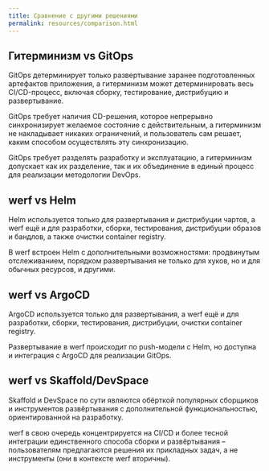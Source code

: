 ```yaml
---
title: Сравнение с другими решениями
permalink: resources/comparison.html
---
```


## Гитерминизм vs GitOps

GitOps детерминирует только развертывание заранее подготовленных артефактов приложения, а гитерминизм может детерминировать весь CI/CD-процесс, включая сборку, тестирование, дистрибуцию и развертывание.

GitOps требует наличия CD-решения, которое непрерывно синхронизирует желаемое состояние с действительным, а гитерминизм не накладывает никаких ограничений, и пользователь сам решает, каким способом осуществлять эту синхронизацию.

GitOps требует разделять разработку и эксплуатацию, а гитерминизм допускает как их разделение, так и их объединение в единый процесс для реализации методологии DevOps.

## werf vs Helm

Helm используется только для развертывания и дистрибуции чартов, а werf ещё и для разработки, сборки, тестирования, дистрибуции образов и бандлов, а также очистки container registry. 

В werf встроен Helm с дополнительными возможностями: продвинутым отслеживанием, порядком развертывания не только для хуков, но и для обычных ресурсов, и другими.

## werf vs ArgoCD

ArgoCD используется только для развертывания, а werf ещё и для разработки, сборки, тестирования, дистрибуции, очистки container registry. 

Развертывание в werf происходит по push-модели с Helm, но доступна и интеграция с ArgoCD для реализации GitOps.

## werf vs Skaffold/DevSpace

Skaffold и DevSpace по сути являются обёрткой популярных сборщиков и инструментов развёртывания с дополнительной функциональностью, ориентированной на разработку.

werf в свою очередь концентрируется на CI/CD и более тесной интеграции единственного способа сборки и развёртывания – пользователям предлагаются решения их прикладных задач, а не инструменты (они в контексте werf вторичны).
